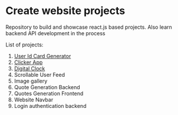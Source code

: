 # Create website projects
Repository to build and showcase react.js based projects.
Also learn backend API development in the process

List of projects:
1. [User Id Card Generator](https://github.com/codeclassifiers/react30_1_id_card_generator)
2. [Clicker App](https://github.com/codeclassifiers/react30_2_clickerapp)
3. [Digital Clock](https://github.com/codeclassifiers/create_react_projects/tree/main/3_digital_clock)
4. Scrollable User Feed
5. Image gallery
6. Quote Generation Backend
7. Quotes Generation Frontend
8. Website Navbar
9. Login authentication backend
